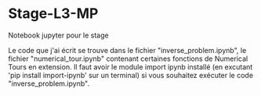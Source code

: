 # Stage-L3-MP
Notebook jupyter pour le stage

Le code que j'ai écrit se trouve dans le fichier "inverse_problem.ipynb", le fichier "numerical_tour.ipynb" contenant certaines fonctions de Numerical Tours en extension.
Il faut avoir le module import ipynb installé (en excutant 'pip install import-ipynb' sur un terminal) si vous souhaitez exécuter le code "inverse_problem.ipynb".
